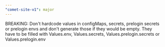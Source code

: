 ```yaml
---
"comet-site-v1": major
---
```


BREAKING: Don't hardcode values in configMaps, secrets, prelogin secrets or prelogin envs and don't generate those if they would be empty. They have to be filled with Values.env, Values.secrets, Values.prelogin.secrets or Values.prelogin.env
